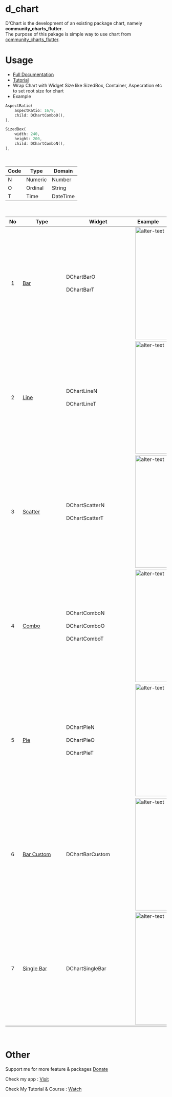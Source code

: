 # d_chart

D'Chart is the development of an existing package chart, namely **community_charts_flutter**.\
The purpose of this pakage is simple way to use chart from [community_charts_flutter](https://pub.dev/packages/community_charts_flutter).

# Usage

- [Full Documentation](https://flutterdlux.netlify.app/d_chart/)
- [Tutorial](https://www.youtube.com/watch?v=mdMayNHY7so&list=PLMeCG4xYek-OiZKkbBC7ZFvvsbKhr1HJD&pp=gAQBiAQB)
- Wrap Chart with Widget Size like SizedBox, Container, Aspecration etc to set root size for chart
- Example

```dart
AspectRatio(
    aspectRatio: 16/9,
    child: DChartComboO(),
),

SizedBox(
    width: 240,
    height: 200,
    child: DChartComboN(),
),
```

<br>

| Code | Type    | Domain   |
| ---- | ------- | -------- |
| N    | Numeric | Number   |
| O    | Ordinal | String   |
| T    | Time    | DateTime |

<br>

| <div style="width:30px">No</div> | <div style="width:120px">Type</div>                                       | <div style="width:200px">Widget</div>                                                                | <div style="width:80px">Example</div>                                                                                                                                                                                         |
| :------------------------------: | ------------------------------------------------------------------------- | ---------------------------------------------------------------------------------------------------- | ----------------------------------------------------------------------------------------------------------------------------------------------------------------------------------------------------------------------------- |
|                1                 | [Bar](https://flutterdlux.netlify.app/d_chart/widgets/bar/)               | <div style="height:40px">DChartBarO</div>DChartBarT                                                  | <image src="https://github.com/indratrisnar/d_chart/raw/master/pic/bar.png" caption="" alt="alter-text" height="" width="350" position="center" command="fill" option="q100" class="img-fluid" title=""  webp="false">        |
|                2                 | [Line](https://flutterdlux.netlify.app/d_chart/widgets/line/)             | <div style="height:40px">DChartLineN</div> DChartLineT                                               | <image src="https://github.com/indratrisnar/d_chart/raw/master/pic/line.png" caption="" alt="alter-text" height="" width="350" position="center" command="fill" option="q100" class="img-fluid" title=""  webp="false">       |
|                3                 | [Scatter](https://flutterdlux.netlify.app/d_chart/widgets/scatter/)       | <div style="height:40px">DChartScatterN</div> DChartScatterT                                         | <image src="https://github.com/indratrisnar/d_chart/raw/master/pic/scatter.png" caption="" alt="alter-text" height="" width="350" position="center" command="fill" option="q100" class="img-fluid" title=""  webp="false">    |
|                4                 | [Combo](https://flutterdlux.netlify.app/d_chart/widgets/combo/)           | <div style="height:40px">DChartComboN</div> <div style="height:40px">DChartComboO</div> DChartComboT | <image src="https://github.com/indratrisnar/d_chart/raw/master/pic/combo.png" caption="" alt="alter-text" height="" width="350" position="center" command="fill" option="q100" class="img-fluid" title=""  webp="false">      |
|                5                 | [Pie](https://flutterdlux.netlify.app/d_chart/widgets/pie/)               | <div style="height:40px">DChartPieN</div> <div style="height:40px">DChartPieO</div> DChartPieT       | <image src="https://github.com/indratrisnar/d_chart/raw/master/pic/pie.png" caption="" alt="alter-text" height="" width="350" position="center" command="fill" option="q100" class="img-fluid" title=""  webp="false">        |
|                6                 | [Bar Custom](https://flutterdlux.netlify.app/d_chart/widgets/bar_custom/) | DChartBarCustom                                                                                      | <image src="https://github.com/indratrisnar/d_chart/raw/master/pic/bar_custom.png" caption="" alt="alter-text" height="" width="350" position="center" command="fill" option="q100" class="img-fluid" title=""  webp="false"> |
|                7                 | [Single Bar](https://flutterdlux.netlify.app/d_chart/widgets/single_bar/) | DChartSingleBar                                                                                      | <image src="https://github.com/indratrisnar/d_chart/raw/master/pic/single_bar.png" caption="" alt="alter-text" height="" width="350" position="center" command="fill" option="q100" class="img-fluid" title=""  webp="false"> |

<br>

# Other

Support me for more feature & packages
[Donate](https://www.paypal.com/paypalme/indratrisnar)

Check my app : [Visit](https://indratrisnar.github.io/projects.html)

Check My Tutorial & Course : [Watch](https://www.youtube.com/channel/UC0d_xINEvCtlDCpWfBpnYpA)
